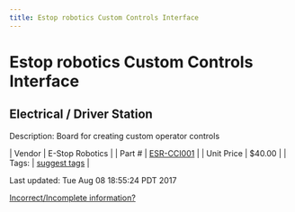 ```yaml
---
title: Estop robotics Custom Controls Interface
---
```


# Estop robotics Custom Controls Interface
## Electrical / Driver Station
Description: 	Board for creating custom operator controls 

| Vendor | E-Stop Robotics | 
| Part # | [ESR-CCI001](https://www.estoprobotics.com/estore/index.php?_a=viewProd&productId=33) | 
| Unit Price | $40.00 | 
| Tags: | [suggest tags](https://docs.google.com/forms/d/e/1FAIpQLSeWyY8v3RgOty-MyWmh9U0iivNYN_molChYyS-0U-o-kOAv_g/viewform) | 

Last updated: Tue Aug 08 18:55:24 PDT 2017

 [Incorrect/Incomplete information?](https://docs.google.com/forms/d/e/1FAIpQLSeWyY8v3RgOty-MyWmh9U0iivNYN_molChYyS-0U-o-kOAv_g/viewform)